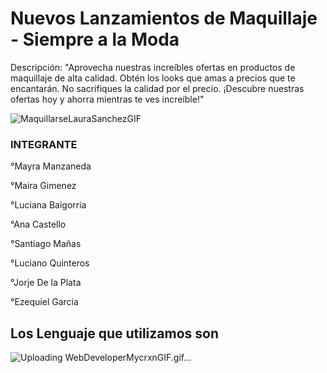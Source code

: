 

<h1> Nuevos Lanzamientos de Maquillaje - Siempre a la Moda</h1>

Descripción: "Aprovecha nuestras increíbles ofertas en productos de maquillaje de alta calidad. Obtén los looks que amas a precios que te encantarán. No sacrifiques la calidad por el precio. ¡Descubre nuestras ofertas hoy y ahorra mientras te ves increíble!"

![MaquillarseLauraSanchezGIF](https://github.com/CodeSystem2022/Los_Pitufos_E-commerce_final/assets/92487756/84ca8ab7-a724-4b51-9c68-bf5229d1d0df)





<H3> INTEGRANTE</H3>

°Mayra Manzaneda

°Maira Gimenez

°Luciana Baigorria

°Ana Castello

°Santiago Mañas

°Luciano Quinteros

°Jorje De la Plata

°Ezequiel Garcia


<h2> Los Lenguaje que utilizamos son</h2>



![Uploading WebDeveloperMycrxnGIF.gif…]()



